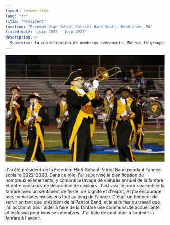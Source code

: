 ```yaml
---
layout: resume-item
lang: "fr"
title: "Président"
location: "Freedom High School Patriot Band &bull; Bethlehem, PA"
listed-date: "juin 2022 — juin 2023"
description: >-
  Superviser la planification de nombreux événements. Réunir le groupe avec un sentiment de fierté, de dignité et d'esprit. Encourager les autres membres du groupe tout au long de l'année.
---
```


![Performing a solo during the 2023 field show](/images/band-pres.jpeg)

J'ai été président de la Freedom High School Patriot Band pendant l'année scolaire 2022–2023. Dans ce rôle, j'ai
supervisé la planification de nombreux événements, y compris le lavage de voitures annuel de la fanfare et notre
concours de décoration de couloirs. J'ai travaillé pour rassembler la fanfare avec un sentiment de fierté, de dignité et
d'esprit, et j'ai encouragé mes camarades musiciens tout au long de l'année. C'était un honneur de servir en tant que
président de la Patriot Band, et je suis fier du travail que j'ai accompli pour aider à faire de la fanfare une
communauté accueillante et inclusive pour tous ses membres. J'ai hâte de continuer à soutenir la fanfare à l'avenir.